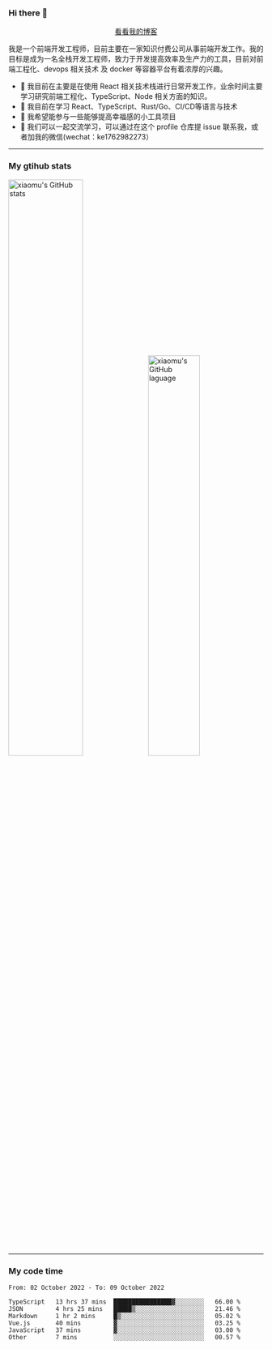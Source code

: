 ### Hi there 👋

<p align="center">
  <a href="https://blog.realjacket.site/">看看我的博客</a>
</p>

我是一个前端开发工程师，目前主要在一家知识付费公司从事前端开发工作。我的目标是成为一名全栈开发工程师，致力于开发提高效率及生产力的工具，目前对前端工程化、devops 相关技术 及 docker 等容器平台有着浓厚的兴趣。

- 🔭 我目前在主要是在使用 React 相关技术栈进行日常开发工作，业余时间主要学习研究前端工程化、TypeScript、Node 相关方面的知识。
- 🌱 我目前在学习 React、TypeScript、Rust/Go、CI/CD等语言与技术
- 👯 我希望能参与一些能够提高幸福感的小工具项目
- 💬 我们可以一起交流学习，可以通过在这个 profile 仓库提 issue 联系我，或者加我的微信(wechat：ke1762982273）

***

### My gtihub stats

<a><img src="https://github-readme-stats.vercel.app/api?username=real-jacket" title="xiaomu's GitHub stats" alt="xiaomu's GitHub stats" style="width:54%;"/></a>
<a><img src="https://github-readme-stats.vercel.app/api/top-langs/?username=real-jacket&layout=compact" title="xiaomu's GitHub laguage" alt="xiaomu's GitHub laguage" style="width:45%;"/><a/>

***

### My code time

<!--START_SECTION:waka-->

```text
From: 02 October 2022 - To: 09 October 2022

TypeScript   13 hrs 37 mins  ████████████████▓░░░░░░░░   66.00 %
JSON         4 hrs 25 mins   █████▒░░░░░░░░░░░░░░░░░░░   21.46 %
Markdown     1 hr 2 mins     █▒░░░░░░░░░░░░░░░░░░░░░░░   05.02 %
Vue.js       40 mins         ▓░░░░░░░░░░░░░░░░░░░░░░░░   03.25 %
JavaScript   37 mins         ▓░░░░░░░░░░░░░░░░░░░░░░░░   03.00 %
Other        7 mins          ░░░░░░░░░░░░░░░░░░░░░░░░░   00.57 %
```

<!--END_SECTION:waka-->
